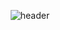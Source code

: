 <div align="center">

![header](https://capsule-render.vercel.app/api?type=transparent&color=auto&height=200&section=header&text=Lmoti&fontSize=90&fontColor=89929b&desc=Frontend%20Developer&descAlignY=68)

</div>
